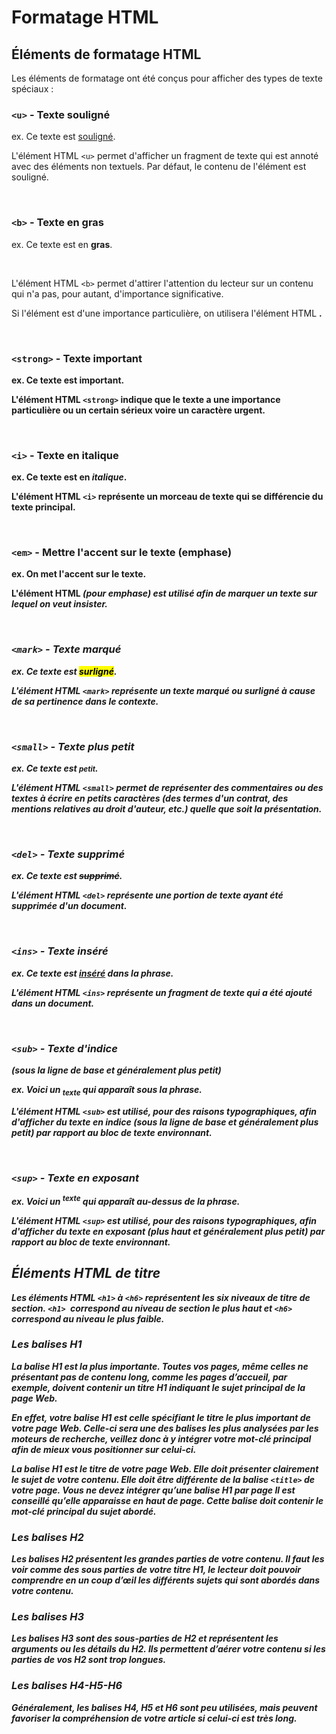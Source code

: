 # Formatage HTML

## Éléments de formatage HTML

Les éléments de formatage ont été conçus pour afficher des types de texte spéciaux :

### **`<u>`** - Texte souligné

ex. Ce texte est <u>souligné</u>.

L'élément HTML `<u>` permet d'afficher un fragment de texte qui est annoté avec des éléments non textuels. Par défaut, le contenu de l'élément est souligné.

<br>

### **`<b>`** - Texte en gras

ex. Ce texte est en **gras**.

<br>

L'élément HTML `<b>` permet d'attirer l'attention du lecteur sur un contenu qui n'a pas, pour autant, d'importance significative.

Si l'élément est d'une importance particulière, on utilisera l'élément HTML <strong>.

<br>

### **`<strong>`** - Texte important

ex. Ce texte est <strong>important</strong>.

L'élément HTML `<strong>` indique que le texte a une importance particulière ou un certain sérieux voire un caractère urgent.

<br>

### **`<i>`** - Texte en italique

ex. Ce texte est en *italique*.

L'élément HTML `<i>` représente un morceau de texte qui se différencie du texte principal.

<br>

### **`<em>`** - Mettre l'accent sur le texte (emphase)

ex. On met l'accent sur le **texte**.

L'élément HTML <em> (pour emphase) est utilisé afin de marquer un texte sur lequel on veut insister.

<br>

### **`<mark>`** - Texte marqué

ex. Ce texte est <mark>surligné</mark>.

L'élément HTML `<mark>` représente un texte marqué ou surligné à cause de sa pertinence dans le contexte.

<br>

### **`<small>`** - Texte plus petit

ex. Ce texte est <small>petit</small>.

L'élément HTML `<small>` permet de représenter des commentaires ou des textes à écrire en petits caractères (des termes d'un contrat, des mentions relatives au droit d'auteur, etc.) quelle que soit la présentation.

<br>

### **`<del>`** - Texte supprimé

ex. Ce texte est <del>supprimé</del>.

L'élément HTML `<del>` représente une portion de texte ayant été supprimée d'un document.

<br>

### **`<ins>`** - Texte inséré

ex. Ce texte est <ins>inséré</ins> dans la phrase.

L'élément HTML `<ins>` représente un fragment de texte qui a été ajouté dans un document.

<br>

### `<sub>` - Texte d'indice 

(sous la ligne de base et généralement plus petit)

ex. Voici un <sub>texte</sub> qui apparaît sous la phrase.

L'élément HTML `<sub>` est utilisé, pour des raisons typographiques, afin d'afficher du texte en indice (sous la ligne de base et généralement plus petit) par rapport au bloc de texte environnant.

<br>

### `<sup>` - Texte en exposant

ex. Voici un <sup>texte</sup> qui apparaît au-dessus de la phrase.

L'élément HTML `<sup>` est utilisé, pour des raisons typographiques, afin d'afficher du texte en exposant (plus haut et généralement plus petit) par rapport au bloc de texte environnant.

## Éléments HTML de titre
Les éléments HTML `<h1>` à `<h6>` représentent les six niveaux de titre de section. `<h1> `correspond au niveau de section le plus haut et `<h6>` correspond au niveau le plus faible.

### Les balises H1

La balise H1 est la plus importante. Toutes vos pages, même celles ne présentant pas de contenu long, comme les pages d’accueil, par exemple, doivent contenir un titre H1 indiquant le sujet principal de la page Web.

En effet, votre balise H1 est celle spécifiant le titre le plus important de votre page Web. Celle-ci sera une des balises les plus analysées par les moteurs de recherche, veillez donc à y intégrer votre mot-clé principal afin de mieux vous positionner sur celui-ci.

La balise H1 est le titre de votre page Web. Elle doit présenter clairement le sujet de votre contenu.
Elle doit être différente de la balise `<title>` de votre page.
Vous ne devez intégrer qu’une balise H1 par page
Il est conseillé qu’elle apparaisse en haut de page.
Cette balise doit contenir le mot-clé principal du sujet abordé.

### Les balises H2

Les balises H2 présentent les grandes parties de votre contenu. Il faut les voir comme des sous parties de votre titre H1, le lecteur doit pouvoir comprendre en un coup d’œil les différents sujets qui sont abordés dans votre contenu.

### Les balises H3

Les balises H3 sont des sous-parties de H2 et représentent les arguments ou les détails du H2. Ils permettent d’aérer votre contenu si les parties de vos H2 sont trop longues.

### Les balises H4-H5-H6

Généralement, les balises H4, H5 et H6 sont peu utilisées, mais peuvent favoriser la compréhension de votre article si celui-ci est très long.
